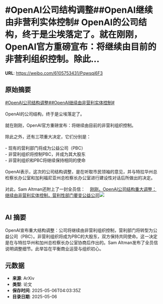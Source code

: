 # #OpenAI公司结构调整##OpenAI继续由非营利实体控制# OpenAI的公司结构，终于是尘埃落定了。就在刚刚，OpenAI官方重磅宣布：将继续由目前的非营利组织控制。除此...

**URL**: https://weibo.com/6105753431/Pqwsqj6F3

## 原始摘要

<a href="https://m.weibo.cn/search?containerid=231522type%3D1%26t%3D10%26q%3D%23OpenAI%E5%85%AC%E5%8F%B8%E7%BB%93%E6%9E%84%E8%B0%83%E6%95%B4%23&amp;extparam=%23OpenAI%E5%85%AC%E5%8F%B8%E7%BB%93%E6%9E%84%E8%B0%83%E6%95%B4%23" data-hide=""><span class="surl-text">#OpenAI公司结构调整#</span></a><a href="https://m.weibo.cn/search?containerid=231522type%3D1%26t%3D10%26q%3D%23OpenAI%E7%BB%A7%E7%BB%AD%E7%94%B1%E9%9D%9E%E8%90%A5%E5%88%A9%E5%AE%9E%E4%BD%93%E6%8E%A7%E5%88%B6%23&amp;extparam=%23OpenAI%E7%BB%A7%E7%BB%AD%E7%94%B1%E9%9D%9E%E8%90%A5%E5%88%A9%E5%AE%9E%E4%BD%93%E6%8E%A7%E5%88%B6%23" data-hide=""><span class="surl-text">#OpenAI继续由非营利实体控制#</span></a> <br><br>OpenAI的公司结构，终于是尘埃落定了。<br><br>就在刚刚，OpenAI官方重磅宣布：将继续由目前的非营利组织控制。<br><br>除此之外，还有三项重大决定，它们分别是：<br><br>- 现有的营利部门将成为公益公司（PBC）<br>- 非营利组织将控制PBC，并成为其大股东<br>- 非营利组织和PBC将继续保持相同的使命<br><br>OpenAI表示，这次的公司结构调整，是在听取市民领袖的意见，并与特拉华州总检察长办公室和加利福尼亚州总检察长办公室进行建设性对话后所做出的决定。<br><br>对此，Sam Altman还附上了一封全员信：<a href="https://weibo.cn/sinaurl?u=https%3A%2F%2Fmp.weixin.qq.com%2Fs%2FRePLg69I5J_NMRt-tRw0pg" data-hide=""><span class="url-icon"><img style="width: 1rem;height: 1rem" src="https://h5.sinaimg.cn/upload/2015/09/25/3/timeline_card_small_web_default.png" referrerpolicy="no-referrer"></span><span class="surl-text">刚刚，OpenAI公司结构重大调整：继续由非营利实体控制，营利性部门要变公益公司</span></a><img style="" src="https://tvax4.sinaimg.cn/large/006Fd7o3ly1i15fv25vvoj30u00vmahn.jpg" referrerpolicy="no-referrer"><br><br>

## AI 摘要

OpenAI宣布重大结构调整：公司将继续由非营利组织控制，营利部门将转型为公益公司（PBC）。非营利组织将成为PBC的大股东，双方保持共同使命。这一决定是在与特拉华州和加州总检察长办公室协商后作出的。Sam Altman发布了全员信说明调整细节。此举旨在平衡商业运营与组织初心。

## 元数据

- **来源**: ArXiv
- **类型**: 论文
- **保存时间**: 2025-05-06T04:03:35Z
- **目录日期**: 2025-05-06
